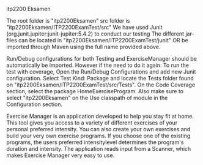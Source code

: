 itp2200 Eksamen

The root folder is "itp2200Eksamen"
src folder is "itp2200Eksamen/ITP2200ExamTest/src"
We have used Junit (org.junit.jupiter:junit-jupiter:5.4.2) to conduct our testing
The different jar-files can be located in "itp2200Eksamen/ITP2200ExamTest/junit" OR be imported through Maven using the
full name provided above.

Run/Debug configurations for both Testing and ExerciseManager should be automatically be imported.
However if the need to do it again:
To run the test with coverage, Open the Run/Debug Configurations and add new Junit configuration. 
Select Test Kind: Package and locate the Tests folder found on "itp2200Eksamen/ITP2200ExamTest/src/Tests".
On the Code Coverage section, select the package HomeExerciseProgram.
Also make sure to select "itp2200Eksamen" on the Use classpath of module in the Configuration section.

Exercise Manager is an application developed to help you stay fit at home. This tool gives you access to a variety of
different exercises of your personal preferred intensity. You can also create your own exercises and build your very own
exercise programs. If you choose one of the existing programs, the users preferred intensitylevel determines the
program's duration and intensity.
The application reads input from a Scanner, which makes Exercise Manager very easy to use.